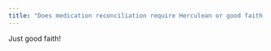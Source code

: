 ```yaml
---
title: "Does medication reconciliation require Herculean or good faith effort?"
---
```

Just good faith!

